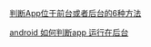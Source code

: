 [判断App位于前台或者后台的6种方法](https://github.com/wenmingvs/AndroidProcess)

[android 如何判断app 运行在后台](http://www.jianshu.com/p/0879b6b6d952)

